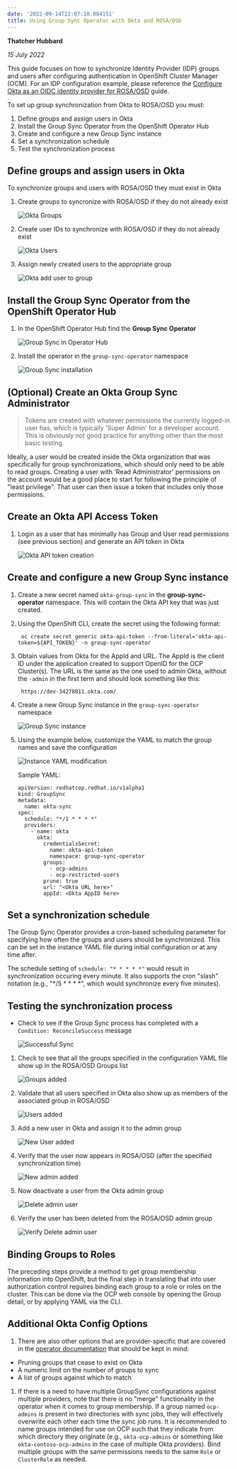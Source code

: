 ```yaml
---
date: '2022-09-14T22:07:10.004151'
title: Using Group Sync Operator with Okta and ROSA/OSD
---
```


**Thatcher Hubbard**

*15 July 2022*

This guide focuses on how to synchronize Identity Provider (IDP) groups and users after configuring authentication in OpenShift Cluster Manager (OCM). For an IDP configuration example, please reference the [Configure Okta as an OIDC identity provider for ROSA/OSD](https://mobb.ninja/docs/idp/okta/) guide.

To set up group synchronization from Okta to ROSA/OSD you must:

1. Define groups and assign users in Okta
1. Install the Group Sync Operator from the OpenShift Operator Hub
1. Create and configure a new Group Sync instance
1. Set a synchronization schedule
1. Test the synchronization process

## Define groups and assign users in Okta ##

To synchronize groups and users with ROSA/OSD they must exist in Okta

1. Create groups to syncronize with ROSA/OSD if they do not already exist

    ![Okta Groups](./images/okta-grp.png)

1. Create user IDs to synchronize with ROSA/OSD if they do not already exist

    ![Okta Users](./images/okta-usr.png)

1. Assign newly created users to the appropriate group

    ![Okta add user to group](./images/okta-assign.png)

## Install the Group Sync Operator from the OpenShift Operator Hub ##

1. In the OpenShift Operator Hub find the **Group Sync Operator**

    ![Group Sync in Operator Hub](./images/grp-sync-opr-hub.png)

1. Install the operator in the `group-sync-operator` namespace

    ![Group Sync installation](./images/grp-sync-opr-inst.png)

## (Optional) Create an Okta Group Sync Administrator

> Tokens are created with whatever permissions the currently logged-in user has, which is typically 'Super Admin' for a developer account. This is obviously not good practice for anything other than the most basic testing.

Ideally, a user would be created inside the Okta organization that was specifically for group synchronizations, which should only need to be able to read groups. Creating a user with 'Read Administrator' permissions on the account would be a good place to start for following the principle of "least privilege". That user can then issue a token that includes only those permissions.

## Create an Okta API Access Token

1. Login as a user that has minimally has Group and User read permissions (see previous section) and generate an API token in Okta

    ![Okta API token creation](./images/okta-api-token.png)

## Create and configure a new Group Sync instance ##

1. Create a new secret named `okta-group-sync` in the **group-sync-operator** namespace. This will contain the Okta API key that was just created.

1. Using the OpenShift CLI, create the secret using the following format:

        oc create secret generic okta-api-token --from-literal='okta-api-token=${API_TOKEN}' -n group-sync-operator

1. Obtain values from Okta for the AppId and URL. The AppId is the client ID under the application created to support OpenID for the OCP Cluster(s). The URL is the same as the one used to admin Okta, without the `-admin` in the first term and should look something like this:

        https://dev-34278011.okta.com/

1. Create a new Group Sync instance in the `group-sync-operator` namespace

    ![Group Sync instance](./images/grp-sync-instance.png)

1. Using the example below, customize the YAML to match the group names and save the configuration

    ![Instance YAML modification](./images/grp-sync-yaml.png)

    Sample YAML:
    ```
    apiVersion: redhatcop.redhat.io/v1alpha1
    kind: GroupSync
    metadata:
      name: okta-sync
    spec:
      schedule: "*/1 * * * *"
      providers:
        - name: okta
          okta:
            credentialsSecret:
              name: okta-api-token
              namespace: group-sync-operator
            groups:
              - ocp-admins
              - ocp-restricted-users
            prune: true
            url: "<Okta URL here>"
            appId: <Okta AppID here>
    ```

## Set a synchronization schedule ##

The Group Sync Operator provides a cron-based scheduling parameter for specifying how often the groups and users should be synchronized. This can be set in the instance YAML file during initial configuration or at any time after.

The schedule setting of `schedule: "* * * * *"` would result in synchronization occuring every minute. It also supports the cron "slash" notation (e.g., "*/5 * * * *", which would synchronize every five minutes).

## Testing the synchronization process ##

- Check to see if the Group Sync process has completed with a `Condition: ReconcileSuccess` message

    ![Successful Sync](./images/grp-sync-success.png)

1. Check to see that all the groups specified in the configuration YAML file show up in the ROSA/OSD Groups list

    ![Groups added](./images/grp-sync-success-grp.png)

1. Validate that all users specified in Okta also show up as members of the associated group in ROSA/OSD

    ![Users added](./images/grp-sync-success-usr.png)

1. Add a new user in Okta and assign it to the admin group

    ![New User added](./images/grp-sync-new-usr.png)

1. Verify that the user now appears in ROSA/OSD (after the specified synchronization time)

    ![New admin added](./images/grp-sync-new-admin.png)

1. Now deactivate a user from the Okta admin group

    ![Delete admin user](./images/grp-sync-deactivate-admin.png)

1. Verify the user has been deleted from the ROSA/OSD admin group

    ![Verify Delete admin user](./images/grp-sync-verify-del-admin.png)

## Binding Groups to Roles

The preceding steps provide a method to get group membership information into OpenShift, but the final step in translating that into user authorization control requires binding each group to a role or roles on the cluster. This can be done via the OCP web console by opening the Group detail, or by applying YAML via the CLI.

## Additional Okta Config Options

1. There are also other options that are provider-specific that are covered in the [operator documentation](https://github.com/redhat-cop/group-sync-operator#okta) that should be kept in mind:

- Pruning groups that cease to exist on Okta
- A numeric limit on the number of groups to sync
- A list of groups against which to match

1. If there is a need to have multiple GroupSync configurations against multiple providers, note that there is no "merge" functionality in the operator when it comes to group membership. If a group named `ocp-admins` is present in two directories with sync jobs, they will effectively overwrite each other each time the sync job runs. It is recommended to name groups intended for use on OCP such that they indicate from which directory they originate (e.g., `okta-ocp-admins` or something like `okta-contoso-ocp-admins` in the case of multiple Okta providers). Bind multiple groups with the same permissions needs to the same `Role` or `ClusterRole` as needed.
